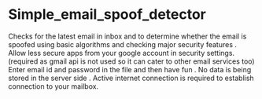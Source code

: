 # Simple_email_spoof_detector
Checks for the latest email in inbox and to determine whether the email is spoofed using basic algorithms and checking major security features .
Allow less secure apps from your google account in security settings.(required as gmail api is not used so it can cater to other email services too)
Enter email id and password in the file and then have fun . 
No data is being stored in the server side . 
Active internet connection is required to establish connection to your mailbox. 


